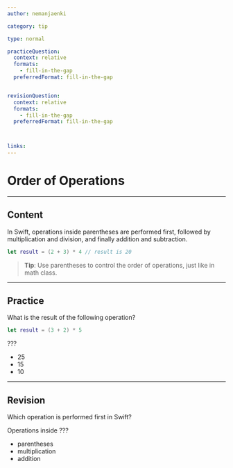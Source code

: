 ```yaml
---
author: nemanjaenki

category: tip

type: normal

practiceQuestion:
  context: relative
  formats:
    - fill-in-the-gap
  preferredFormat: fill-in-the-gap


revisionQuestion:
  context: relative
  formats:
    - fill-in-the-gap
  preferredFormat: fill-in-the-gap



links:
---
```


# Order of Operations

---
## Content

In Swift, operations inside parentheses are performed first, followed by multiplication and division, and finally addition and subtraction.

```swift
let result = (2 + 3) * 4 // result is 20
```

> **Tip**: Use parentheses to control the order of operations, just like in math class.
---
## Practice

What is the result of the following operation?

```swift
let result = (3 + 2) * 5
```

???

- 25
- 15
- 10

---
## Revision

Which operation is performed first in Swift?

Operations inside ???

- parentheses
- multiplication
- addition

